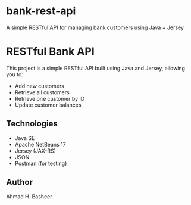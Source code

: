 # bank-rest-api
A simple RESTful API for managing bank customers using Java + Jersey
# RESTful Bank API

This project is a simple RESTful API built using Java and Jersey, allowing you to:

- Add new customers
- Retrieve all customers
- Retrieve one customer by ID
- Update customer balances

## Technologies
- Java SE
- Apache NetBeans 17
- Jersey (JAX-RS)
- JSON
- Postman (for testing)

## Author
Ahmad H. Basheer

